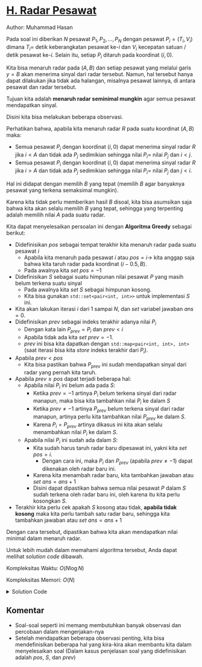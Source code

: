 # [H. Radar Pesawat](https://tlx.toki.id/courses/competitive/chapters/13/problems/H)

Author: Muhammad Hasan

Pada soal ini diberikan $N$ pesawat $P_1, P_2, \dots, P_N$ dengan pesawat $P_i=(T_i, V_i)$ dimana 
$T_i=$ detik keberangkatan pesawat ke-$i$ dan $V_i$ kecepatan satuan / detik pesawat ke-$i$. 
Selain itu, setiap $P_i$ ditaruh pada koordinat $(i, 0)$.

Kita bisa menaruh radar pada $(A, B)$ dan setiap pesawat yang melalui garis 
$y=B$ akan menerima sinyal dari radar tersebut. Namun, hal tersebut hanya dapat dilakukan jika tidak ada halangan, misalnya pesawat lainnya, di antara pesawat dan radar tersebut.

Tujuan kita adalah **menaruh radar seminimal mungkin** agar semua pesawat mendapatkan sinyal.

Disini kita bisa melakukan beberapa observasi.

Perhatikan bahwa, apabila kita menaruh radar $R$ pada suatu koordinat $(A, B)$ maka:

- Semua pesawat $P_i$ dengan koordinat $(i, 0)$ dapat menerima sinyal radar 
$R$ jika $i < A$ dan tidak ada $P_j$ sedimikian sehingga nilai $P_i =$ nilai $P_j$ dan $i < j$.
- Semua pesawat $P_i$ dengan koordinat $(i, 0)$ dapat menerima sinyal radar 
$R$ jika $i > A$ dan tidak ada $P_j$ sedimikian sehingga nilai $P_i=$ nilai $P_j$ dan $j < i$.

Hal ini didapat dengan memilih $B$ yang tepat (memilih $B$ agar banyaknya pesawat yang terkena semaksimal mungkin).

Karena kita tidak perlu memberikan hasil $B$ disoal, kita bisa asumsikan saja bahwa kita akan selalu memilih $B$ yang tepat, sehingga yang terpenting adalah memilih nilai $A$ pada suatu radar.

Kita dapat menyelesaikan persoalan ini dengan **Algoritma Greedy** sebagai berikut:

- Didefinisikan $pos$ sebagai tempat terakhir kita menaruh radar pada suatu pesawat $i$
    - Apabila kita menaruh pada pesawat $i$ atau $pos=i \rightarrow$ kita anggap saja bahwa kita taruh radar pada koordinat $(i - 0.5, B)$.
    - Pada awalnya kita *set* $pos=-1$ 
- Didefinisikan $S$ sebagai suatu himpunan nilai pesawat $P$ yang masih belum terkena suatu sinyal
    - Pada awalnya kita *set* $S$ sebagai himpunan kosong.
    - Kita bisa gunakan `std::set<pair<int, int>>` untuk implementasi $S$ ini.
- Kita akan lakukan iterasi $i$ dari $1$ sampai $N$, dan *set* variabel jawaban $ans=0$.
- Didefinisikan $prev$ sebagai indeks terakhir adanya nilai $P_i$
    - Dengan kata lain $P_{prev} = P_i$ dan $prev  < i$
    - Apabila tidak ada kita *set* $prev=-1$.
    - $prev$ ini bisa kita dapatkan dengan `std::map<pair<int, int>, int>` (saat iterasi bisa kita *store* indeks terakhir dari $P_i$).
- Apabila $prev < pos$
    - Kita bisa pastikan bahwa $P_{prev}$ ini sudah mendapatkan sinyal dari radar yang pernah kita taruh.
- Apabila $prev \geq pos$ dapat terjadi beberapa hal:
    - Apabila nilai $P_i$ ini belum ada pada $S$:
        - Ketika $prev=-1$ artinya $P_i$ belum terkena sinyal dari radar manapun, maka bisa kita tambahkan nilai $P_i$ ke dalam $S$
        - Ketika $prev\neq -1$ artinya $P_{prev}$ belum terkena sinyal dari radar manapun, artinya perlu kita tambahkan nilai $P_{prev}$ ke dalam $S$.
        - Karena $P_i=P_{prev}$ artinya dikasus ini kita akan selalu menambahkan nilai $P_i$ ke dalam $S$.
    - Apabila nilai $P_i$ ini sudah ada dalam $S$:
        - Kita sudah harus taruh radar baru dipesawat ini, yakni kita *set* $pos=i$.
            - Dengan cara ini, maka $P_i$ dan $P_{prev}$ (apabila $prev \neq -1$) dapat dikenakan oleh radar baru ini.
        - Karena kita menambah radar baru, kita tambahkan jawaban atau *set* $ans = ans + 1$
        - Disini dapat dipastikan bahwa semua nilai pesawat $P$ dalam $S$ sudah terkena oleh radar baru ini, oleh karena itu kita perlu kosongkan $S$.
- Terakhir kita perlu cek apakah $S$ kosong atau tidak, **apabila tidak kosong** maka kita perlu tambah satu radar baru, sehingga kita tambahkan jawaban atau *set* $ans = ans + 1$

Dengan cara tersebut, dipastikan bahwa kita akan mendapatkan nilai minimal dalam menaruh radar.

Untuk lebih mudah dalam memahami algoritma tersebut, Anda dapat melihat *solution code* dibawah.

Kompleksitas Waktu: $O(N \log N)$

Kompleksitas Memori: $O(N)$

<details>
  <summary>Solution Code</summary>

```c++
#include <bits/stdc++.h>

using namespace std;

int main() {
  ios_base::sync_with_stdio(0);
  cin.tie(0);
  cout.tie(0);

  int n;
  cin >> n;
  map<pair<int, int>, int> mp;
  set<pair<int, int>> st;
  int ans = 0;
  int pos = -1;
  for (int i = 0; i < n; i++) {
    int t, v;
    cin >> t >> v;
    pair<int, int> cur = make_pair(t, v);
    int prev = mp.count(cur) > 0 ? mp[cur] : -1;
    if (prev >= pos) {
      if (st.count(cur) > 0) {
        ++ans;
        pos = i;
        st.clear();
      } else {
        st.insert(cur);
      }
    }
    mp[cur] = i;
  }
  if (!st.empty()) {
    ++ans;
  }
  cout << ans << '\n';

  return 0;
}
```
</details>

## Komentar
- Soal-soal seperti ini memang membutuhkan banyak observasi dan percobaan dalam mengerjakan-nya
- Setelah mendapatkan beberapa observasi penting, kita bisa mendefinisikan beberapa hal yang kira-kira akan membantu kita dalam menyelesaikan soal (Dalam kasus penjelasan soal yang didefinisikan adalah $pos$, $S$, dan $prev$)